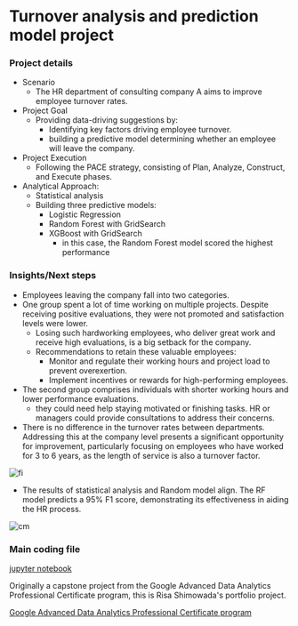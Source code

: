 # Turnover analysis and prediction model project

### Project details

- Scenario
    - The HR department of consulting company A aims to improve employee turnover rates.
- Project Goal
    - Providing data-driving suggestions by:
        - Identifying key factors driving employee turnover. 
        - building a predictive model determining whether an employee will leave the company.
- Project Execution
    - Following the PACE strategy, consisting of Plan, Analyze, Construct, and Execute phases.
- Analytical Approach:
    - Statistical analysis
    - Building three predictive models:
        - Logistic Regression
        - Random Forest with GridSearch
        - XGBoost with GridSearch
            - in this case, the Random Forest model scored the highest performance
              
### Insights/Next steps

- Employees leaving the company fall into two categories.
- One group spent a lot of time working on multiple projects. Despite receiving positive evaluations, they were not promoted and satisfaction levels were lower.
    - Losing such hardworking employees, who deliver great work and receive high evaluations, is a big setback for the company.
    - Recommendations to retain these valuable employees: 
        - Monitor and regulate their working hours and project load to prevent overexertion.
        - Implement incentives or rewards for high-performing employees.
- The second group comprises individuals with shorter working hours and lower performance evaluations.
    - they could need help staying motivated or finishing tasks. HR or managers could provide consultations to address their concerns.
- There is no difference in the turnover rates between departments. Addressing this at the company level presents a significant opportunity for improvement, particularly focusing on employees who have worked for 3 to 6 years, as the length of service is also a turnover factor.

![fi](https://github.com/risa-001/portfolio/assets/148436136/8989d026-f625-41c7-924b-8332e92a682d)

- The results of statistical analysis and Random model align. The RF model predicts a 95% F1 score, demonstrating its effectiveness in aiding the HR process.

![cm](https://github.com/risa-001/portfolio/assets/148436136/2560f233-d788-4fbd-8d95-edb8da758628)

### Main coding file

[jupyter notebook](Prediction_of_turnover.ipynb)


Originally a capstone project from the Google Advanced Data Analytics Professional Certificate program, this is Risa Shimowada's portfolio project.

[Google Advanced Data Analytics Professional Certificate program](https://www.coursera.org/professional-certificates/google-advanced-data-analytics?utm_medium=sem&utm_source=gg&utm_campaign=B2C_EMEA__coursera_FTCOF_career-academy_pmax-multiple-audiences-country-multi&campaignid=20858198824&adgroupid=&device=c&keyword=&matchtype=&network=x&devicemodel=&adposition=&creativeid=&hide_mobile_promo&gclid=Cj0KCQiAkKqsBhC3ARIsAEEjuJg0i1r3Auo6PgTjurVDXqunwTCtysfDfCEp7MwhFeo8xQ0z4w-EZlUaAjqXEALw_wcB)






